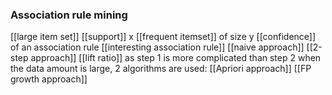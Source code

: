 ### Association rule mining
[[large item set]]
[[support]]
x [[frequent itemset]] of size y
[[confidence]] of an association rule
[[interesting association rule]]
[[naive approach]]
[[2-step approach]]
[[lift ratio]]
as step 1 is more complicated than step 2 when the data amount is large, 2 algorithms are used:
[[Apriori approach]]
[[FP growth approach]]
